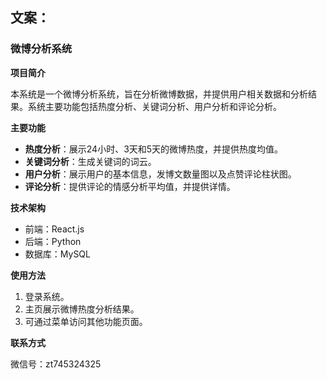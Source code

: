 ## 文案：

### 微博分析系统

**项目简介**

本系统是一个微博分析系统，旨在分析微博数据，并提供用户相关数据和分析结果。系统主要功能包括热度分析、关键词分析、用户分析和评论分析。

**主要功能**

- **热度分析**：展示24小时、3天和5天的微博热度，并提供热度均值。
- **关键词分析**：生成关键词的词云。
- **用户分析**：展示用户的基本信息，发博文数量图以及点赞评论柱状图。
- **评论分析**：提供评论的情感分析平均值，并提供详情。


**技术架构**

* 前端：React.js
* 后端：Python
* 数据库：MySQL


**使用方法**

1. 登录系统。
2. 主页展示微博热度分析结果。
3. 可通过菜单访问其他功能页面。


**联系方式**

微信号：zt745324325